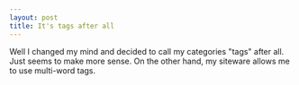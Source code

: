 ```yaml
---
layout: post
title: It's tags after all 
---
```

<p>Well I changed my mind and decided to call my categories "tags" after all. Just seems to make more sense. On the other hand, my siteware allows me to use multi-word tags. </p>
